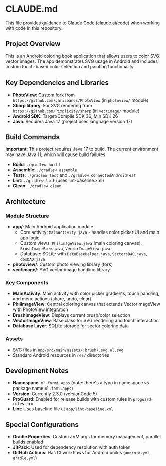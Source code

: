 # CLAUDE.md

This file provides guidance to Claude Code (claude.ai/code) when working with code in this repository.

## Project Overview

This is an Android coloring book application that allows users to color SVG vector images. The app demonstrates SVG usage in Android and includes custom touch-based color selection and painting functionality.

## Key Dependencies and Libraries

- **PhotoView**: Custom fork from `https://github.com/chrisbanes/PhotoView` (in `photoview/` module)
- **Sharp library**: For SVG rendering from `https://github.com/Pixplicity/sharp` (in `vectimage/` module)
- **Android SDK**: Target/Compile SDK 36, Min SDK 26
- **Java**: Requires Java 17 (project uses language version 17)

## Build Commands

**Important**: This project requires Java 17 to build. The current environment may have Java 11, which will cause build failures.

- **Build**: `./gradlew build`
- **Assemble**: `./gradlew assemble`
- **Tests**: `./gradlew test` and `./gradlew connectedAndroidTest`
- **Lint**: `./gradlew lint` (uses lint-baseline.xml)
- **Clean**: `./gradlew clean`

## Architecture

### Module Structure
- **app/**: Main Android application module
  - Core activity: `MainActivity.java` - handles color picker UI and main app logic
  - Custom views: `PhilImageView.java` (main coloring canvas), `BrushImageView.java`, `VectorImageView.java`
  - Database: SQLite with `DataBaseHelper.java`, `SectorsDAO.java`, `dbsDAO.java`
- **photoview/**: Custom photo viewing library (fork)
- **vectimage/**: SVG vector image handling library

### Key Components
- **MainActivity**: Main activity with color picker gradients, touch handling, and menu actions (share, undo, clear)
- **PhilImageView**: Central coloring canvas that extends VectorImageView with PhotoView integration
- **BrushImageView**: Displays current brush/color selection
- **VectorImageView**: Base class for SVG rendering and touch interaction
- **Database Layer**: SQLite storage for sector coloring data

### Assets
- SVG files in `app/src/main/assets/`: `brush7.svg`, `ul.svg`
- Standard Android resources in `res/` directories

## Development Notes

- **Namespace**: `ml.formi.apps` (note: there's a typo in namespace vs package name `ml.fomi.apps`)
- **Version**: Currently 2.3.0 (versionCode 5)
- **ProGuard**: Enabled for release builds with custom rules in `proguard-rules.pro`
- **Lint**: Uses baseline file at `app/lint-baseline.xml`

## Special Configurations

- **Gradle Properties**: Custom JVM args for memory management, parallel builds enabled
- **JitPack**: Used for dependency resolution with auth token
- **GitHub Actions**: Has CI workflows for Android builds (`android.yml`, `gradle.yml`)